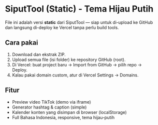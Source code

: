 # SiputTool (Static) - Tema Hijau Putih

File ini adalah versi **static** dari SiputTool — siap untuk di-upload ke GitHub dan langsung di-deploy ke Vercel tanpa perlu build tools.

## Cara pakai
1. Download dan ekstrak ZIP.
2. Upload semua file (isi folder) ke repository GitHub (root).
3. Di Vercel: buat project baru -> Import from GitHub -> pilih repo -> Deploy.
4. Kalau pakai domain custom, atur di Vercel Settings -> Domains.

## Fitur
- Preview video TikTok (demo via iframe)
- Generator hashtag & caption (simple)
- Kalender konten yang disimpan di browser (localStorage)
- Full Bahasa Indonesia, responsive, tema hijau-putih
